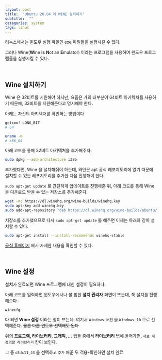 ```yaml
---
layout: post
title:  "Ubuntu 20.04 에 WINE 설치하기"
subtitle:  ""
categories: system
tags: linux
---
```


리눅스에서는 윈도우 실행 파일인 exe 파일들을 실행시킬 수 없다.

그러나 Wine(**W**ine **I**s **N**ot an **E**mulator) 이라는 프로그램을 사용하여 윈도우 프로그램들을 실행시킬 수 있다.

<br>

## Wine 설치하기

Wine 은 32비트를 지원해야 하지만, 요즘은 거의 대부분이 64비트 아키텍처를 사용하기 때문에, 32비트를 지원해준다고 명시해야 한다.

아래는 자신의 아키텍쳐를 확인하는 방법이다
```bash
getconf LONG_BIT
# 64

uname -m
# x86_64
```

아래 코드를 통해 32비트 아키텍쳐를 추가해주자.
```bash
sudo dpkg --add-architecture i386
```

추가했다면, Wine 을 설치해줘야 하는데, 와인은 apt 공식 레포지토리에 없기 때문에 설치할 수 있는 레포지토리를 추가한 다음 진행해야 한다.

```sudo apt-get update``` 로 간단하게 업데이트를 진행해준 뒤, 아래 코드를 통해 Wine 을 다운로드 받을 수 있는 저장소를 추가해준다.

```bash
wget -nc https://dl.winehq.org/wine-builds/winehq.key
sudo apt-key add winehq.key
sudo add-apt-repository 'deb https://dl.winehq.org/wine-builds/ubuntu/ focal main'
```

저장소를 추가했으므로 다시 ```sudo apt-get update``` 를 해주면 이제는 아래와 같이 설치할 수 있다.

```bash
sudo apt-get install --install-recommends winehq-stable
```

[공식 홈페이지](https://wiki.winehq.org/Ubuntu) 에서 자세한 내용을 확인할 수 있다.

<br>

## Wine 설정

설치가 완료되면 Wine 프로그램에 대한 설정이 필요하다.

아래 코드를 입력하면 윈도우에서나 볼 법한 **설치 관리자** 화면이 뜨는데, 쭉 설치를 진행해준다.
```
winecfg
```

다 되면 **Wine 설정** 이라는 창이 뜨는데, 여기서 ```Windows 버전``` 을 ```Windows 10``` 으로 선택해준다. ~~물론 다른 윈도우 선택해도 된다~~

위의 **프로그램, 라이브러리, 그래픽, ...** 탭들 중에서 **라이브러리** 탭에 들어가면, ```새로 재정의할 라이브러리``` 칸이 보인다.

그 중 ```d3dx11_43``` 을 선택하고 ```추가``` 해준 뒤 적용-확인하면 설치 완료.